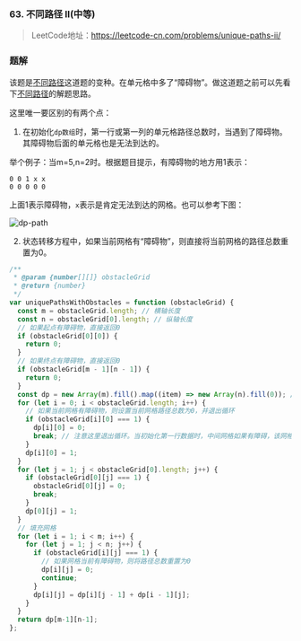 ### 63. 不同路径 II(中等)
>LeetCode地址：https://leetcode-cn.com/problems/unique-paths-ii/

### 题解
该题是[不同路径](https://github.com/kerwin-ly/Blog/blob/main/algorithm/dynamic-programming/62.%20%E4%B8%8D%E5%90%8C%E8%B7%AF%E5%BE%84(%E4%B8%AD%E7%AD%89).md)这道题的变种。在单元格中多了“障碍物”。做这道题之前可以先看下[不同路径](https://github.com/kerwin-ly/Blog/blob/main/algorithm/dynamic-programming/62.%20%E4%B8%8D%E5%90%8C%E8%B7%AF%E5%BE%84(%E4%B8%AD%E7%AD%89).md)的解题思路。

这里唯一要区别的有两个点：

1. 在初始化`dp数组`时，第一行或第一列的单元格路径总数时，当遇到了障碍物。其障碍物后面的单元格也是无法到达的。

举个例子：当m=5,n=2时。根据题目提示，有障碍物的地方用1表示：
```
0 0 1 x x
0 0 0 0 0
```

上面1表示障碍物，`x`表示是肯定无法到达的网格。也可以参考下图：

![dp-path](https://raw.githubusercontent.com/kerwin-ly/Blog/main/assets/imgs/algorithm/dp-path2.png)

2. 状态转移方程中，如果当前网格有“障碍物”，则直接将当前网格的路径总数重置为0。

```js
/**
 * @param {number[][]} obstacleGrid
 * @return {number}
 */
var uniquePathsWithObstacles = function (obstacleGrid) {
  const m = obstacleGrid.length; // 横轴长度
  const n = obstacleGrid[0].length; // 纵轴长度
  // 如果起点有障碍物，直接返回0
  if (obstacleGrid[0][0]) {
    return 0;
  }
  // 如果终点有障碍物，直接返回0
  if (obstacleGrid[m - 1][n - 1]) {
    return 0;
  }
  const dp = new Array(m).fill().map((item) => new Array(n).fill(0)); // 初始化二维网格，每个网格用`dp[横坐标][纵坐标]`表示
  for (let i = 0; i < obstacleGrid.length; i++) {
    // 如果当前网格有障碍物，则设置当前网格路径总数为0，并退出循环
    if (obstacleGrid[i][0] === 1) {
      dp[i][0] = 0;
      break; // 注意这里退出循环。当初始化第一行数据时，中间网格如果有障碍，该网格后面的网格也是无法到达的
    }
    dp[i][0] = 1;
  }
  for (let j = 1; j < obstacleGrid[0].length; j++) {
    if (obstacleGrid[0][j] === 1) {
      obstacleGrid[0][j] = 0;
      break;
    }
    dp[0][j] = 1;
  }
  // 填充网格
  for (let i = 1; i < m; i++) {
    for (let j = 1; j < n; j++) {
      if (obstacleGrid[i][j] === 1) {
        // 如果网格当前有障碍物，则将路径总数重置为0
        dp[i][j] = 0;
        continue;
      }
      dp[i][j] = dp[i][j - 1] + dp[i - 1][j];
    }
  }
  return dp[m-1][n-1];
};
```
